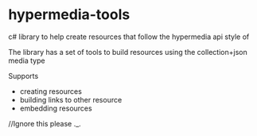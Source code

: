 hypermedia-tools
================

c# library to help create resources that follow the hypermedia api style of 

The library has a set of tools to build resources using the collection+json media type

Supports 
* creating resources
* building links to other resource
* embedding resources

//Ignore this please ._.